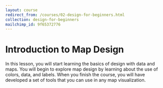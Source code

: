 ```yaml
---
layout: course
redirect_from: /courses/02-design-for-beginners.html
collection: design-for-beginners
mailchimp_id: 9f65372776
---
```

# Introduction to Map Design

In this lesson, you will start learning the basics of design with data and maps. You will begin to explore map design by learning about the use of colors, data, and labels. When you finish the course, you will have developed a set of tools that you can use in any map visualization.
